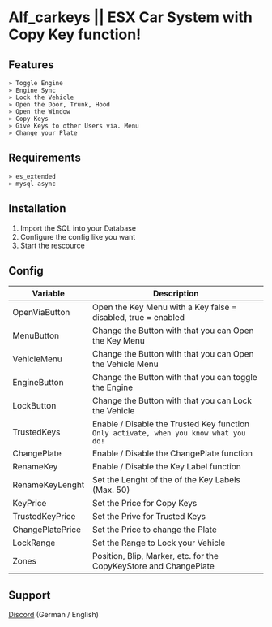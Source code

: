 # Alf_carkeys || ESX Car System with Copy Key function!

## Features
```
» Toggle Engine
» Engine Sync
» Lock the Vehicle
» Open the Door, Trunk, Hood
» Open the Window
» Copy Keys
» Give Keys to other Users via. Menu
» Change your Plate
```

## Requirements
```
» es_extended
» mysql-async
```

## Installation
1. Import the SQL into your Database
2. Configure the config like you want
3. Start the rescource

## Config 
Variable |  Description
------------- | -------------
OpenViaButton | Open the Key Menu with a Key false = disabled, true = enabled
MenuButton | Change the Button with that you can Open the Key Menu
VehicleMenu | Change the Button with that you can Open the Vehicle Menu
EngineButton | Change the Button with that you can toggle the Engine
LockButton | Change the Button with that you can Lock the Vehicle
TrustedKeys | Enable / Disable the Trusted Key function `Only activate, when you know what you do!`
ChangePlate | Enable / Disable the ChangePlate function
RenameKey | Enable / Disable the Key Label function
RenameKeyLenght | Set the Lenght of the of the Key Labels (Max. 50)
KeyPrice | Set the Price for Copy Keys
TrustedKeyPrice | Set the Prive for Trusted Keys
ChangePlatePrice | Set the Price to change the Plate
LockRange | Set the Range to Lock your Vehicle
Zones | Position, Blip, Marker, etc. for the CopyKeyStore and ChangePlate 

## Support

[Discord](https://discord.gg/6jsHUVMh8G) (German / English)
